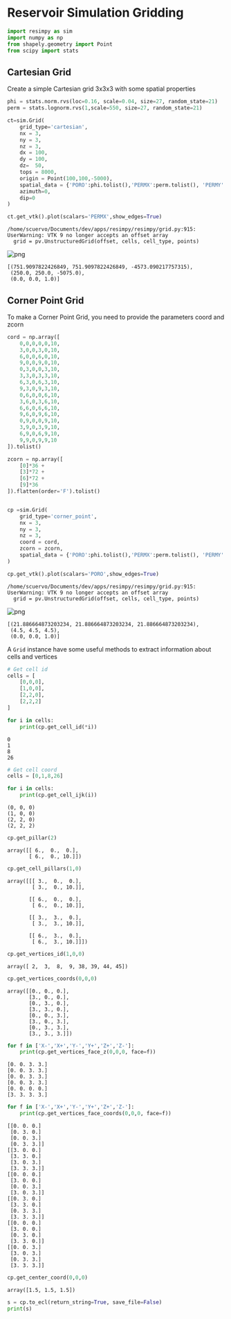 # Reservoir Simulation Gridding


```python
import resimpy as sim
import numpy as np 
from shapely.geometry import Point
from scipy import stats
```

## Cartesian Grid

Create a simple Cartesian grid 3x3x3 with some spatial properties


```python
phi = stats.norm.rvs(loc=0.16, scale=0.04, size=27, random_state=21)
perm = stats.lognorm.rvs(1,scale=550, size=27, random_state=21)
```


```python
ct=sim.Grid( 
    grid_type='cartesian',
    nx = 3,
    ny = 3,
    nz = 3,
    dx = 100,
    dy = 100,
    dz=  50,
    tops = 8000,
    origin = Point(100,100,-5000),
    spatial_data = {'PORO':phi.tolist(),'PERMX':perm.tolist(), 'PERMY':perm.tolist(),'PERMZ':(perm*0.1).tolist()},
    azimuth=0,
    dip=0
)
```


```python
ct.get_vtk().plot(scalars='PERMX',show_edges=True)
```

    /home/scuervo/Documents/dev/apps/resimpy/resimpy/grid.py:915: UserWarning: VTK 9 no longer accepts an offset array
      grid = pv.UnstructuredGrid(offset, cells, cell_type, points)



    
![png](output_5_1.png)
    





    [(751.9097822426849, 751.9097822426849, -4573.090217757315),
     (250.0, 250.0, -5075.0),
     (0.0, 0.0, 1.0)]



## Corner Point Grid

To make a Corner Point Grid, you need to provide the parameters coord and zcorn


```python
cord = np.array([
    0,0,0,0,0,10,
    3,0,0,3,0,10,
    6,0,0,6,0,10,
    9,0,0,9,0,10,
    0,3,0,0,3,10,
    3,3,0,3,3,10,
    6,3,0,6,3,10,
    9,3,0,9,3,10,
    0,6,0,0,6,10,
    3,6,0,3,6,10,
    6,6,0,6,6,10,
    9,6,0,9,6,10,
    0,9,0,0,9,10,
    3,9,0,3,9,10,
    6,9,0,6,9,10,
    9,9,0,9,9,10
]).tolist()

zcorn = np.array([
    [0]*36 + 
    [3]*72 +
    [6]*72 +
    [9]*36
]).flatten(order='F').tolist()
```


```python

cp =sim.Grid(
    grid_type='corner_point',
    nx = 3,
    ny = 3,
    nz = 3,
    coord = cord,
    zcorn = zcorn,
    spatial_data = {'PORO':phi.tolist(),'PERMX':perm.tolist(), 'PERMY':perm.tolist(),'PERMZ':(perm*0.1).tolist()}
)
```


```python
cp.get_vtk().plot(scalars='PORO',show_edges=True)
```

    /home/scuervo/Documents/dev/apps/resimpy/resimpy/grid.py:915: UserWarning: VTK 9 no longer accepts an offset array
      grid = pv.UnstructuredGrid(offset, cells, cell_type, points)



    
![png](output_9_1.png)
    





    [(21.886664873203234, 21.886664873203234, 21.886664873203234),
     (4.5, 4.5, 4.5),
     (0.0, 0.0, 1.0)]



A `Grid` instance have some useful methods to extract information about cells and vertices


```python
# Get cell id
cells = [
    [0,0,0],
    [1,0,0],
    [2,2,0],
    [2,2,2]
]

for i in cells:
    print(cp.get_cell_id(*i))


```

    0
    1
    8
    26



```python
# Get cell coord
cells = [0,1,8,26]

for i in cells:
    print(cp.get_cell_ijk(i))
```

    (0, 0, 0)
    (1, 0, 0)
    (2, 2, 0)
    (2, 2, 2)



```python
cp.get_pillar(2)
```




    array([[ 6.,  0.,  0.],
           [ 6.,  0., 10.]])




```python
cp.get_cell_pillars(1,0)
```




    array([[[ 3.,  0.,  0.],
            [ 3.,  0., 10.]],
    
           [[ 6.,  0.,  0.],
            [ 6.,  0., 10.]],
    
           [[ 3.,  3.,  0.],
            [ 3.,  3., 10.]],
    
           [[ 6.,  3.,  0.],
            [ 6.,  3., 10.]]])




```python
cp.get_vertices_id(1,0,0)
```




    array([ 2,  3,  8,  9, 38, 39, 44, 45])




```python
cp.get_vertices_coords(0,0,0)
```




    array([[0., 0., 0.],
           [3., 0., 0.],
           [0., 3., 0.],
           [3., 3., 0.],
           [0., 0., 3.],
           [3., 0., 3.],
           [0., 3., 3.],
           [3., 3., 3.]])




```python
for f in ['X-','X+','Y-','Y+','Z+','Z-']:
    print(cp.get_vertices_face_z(0,0,0, face=f))
```

    [0. 0. 3. 3.]
    [0. 0. 3. 3.]
    [0. 0. 3. 3.]
    [0. 0. 3. 3.]
    [0. 0. 0. 0.]
    [3. 3. 3. 3.]



```python
for f in ['X-','X+','Y-','Y+','Z+','Z-']:
    print(cp.get_vertices_face_coords(0,0,0, face=f))
```

    [[0. 0. 0.]
     [0. 3. 0.]
     [0. 0. 3.]
     [0. 3. 3.]]
    [[3. 0. 0.]
     [3. 3. 0.]
     [3. 0. 3.]
     [3. 3. 3.]]
    [[0. 0. 0.]
     [3. 0. 0.]
     [0. 0. 3.]
     [3. 0. 3.]]
    [[0. 3. 0.]
     [3. 3. 0.]
     [0. 3. 3.]
     [3. 3. 3.]]
    [[0. 0. 0.]
     [3. 0. 0.]
     [0. 3. 0.]
     [3. 3. 0.]]
    [[0. 0. 3.]
     [3. 0. 3.]
     [0. 3. 3.]
     [3. 3. 3.]]



```python
cp.get_center_coord(0,0,0)
```




    array([1.5, 1.5, 1.5])




```python
s = cp.to_ecl(return_string=True, save_file=False)
print(s)
```


```python

```
